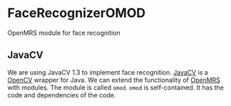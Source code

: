 # FaceRecognizerOMOD
OpenMRS module for face recognition

## JavaCV
We are using JavaCV 1.3 to implement face recognition. [JavaCV](https://github.com/bytedeco/javacv) is a [OpenCV](http://opencv.org/) wrapper for Java. We can extend the 
functionality of [OpenMRS](http://openmrs.org/) with modules. The module is called `omod`. `omod` is self-contained. It has the code
 and dependencies of the code.

